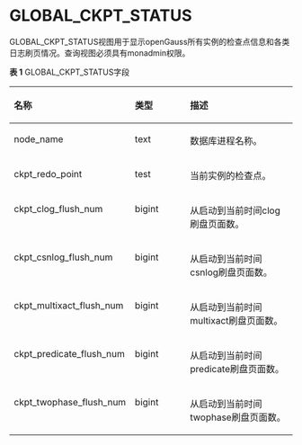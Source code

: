 # GLOBAL\_CKPT\_STATUS<a name="ZH-CN_TOPIC_0245374819"></a>

GLOBAL\_CKPT\_STATUS视图用于显示openGauss所有实例的检查点信息和各类日志刷页情况。查询视图必须具有monadmin权限。

**表 1**  GLOBAL\_CKPT\_STATUS字段

<a name="zh-cn_topic_0237122715_table421592221420"></a>
<table><thead align="left"><tr id="zh-cn_topic_0237122715_row92161022161412"><th class="cellrowborder" valign="top" width="31.433143314331435%" id="mcps1.2.4.1.1"><p id="zh-cn_topic_0237122715_p1521662211418"><a name="zh-cn_topic_0237122715_p1521662211418"></a><a name="zh-cn_topic_0237122715_p1521662211418"></a>名称</p>
</th>
<th class="cellrowborder" valign="top" width="22.7022702270227%" id="mcps1.2.4.1.2"><p id="zh-cn_topic_0237122715_p15216522161417"><a name="zh-cn_topic_0237122715_p15216522161417"></a><a name="zh-cn_topic_0237122715_p15216522161417"></a>类型</p>
</th>
<th class="cellrowborder" valign="top" width="45.86458645864587%" id="mcps1.2.4.1.3"><p id="zh-cn_topic_0237122715_p1221682216148"><a name="zh-cn_topic_0237122715_p1221682216148"></a><a name="zh-cn_topic_0237122715_p1221682216148"></a>描述</p>
</th>
</tr>
</thead>
<tbody><tr id="zh-cn_topic_0237122715_row921682241410"><td class="cellrowborder" valign="top" width="31.433143314331435%" headers="mcps1.2.4.1.1 "><p id="zh-cn_topic_0237122715_p7216722161418"><a name="zh-cn_topic_0237122715_p7216722161418"></a><a name="zh-cn_topic_0237122715_p7216722161418"></a>node_name</p>
</td>
<td class="cellrowborder" valign="top" width="22.7022702270227%" headers="mcps1.2.4.1.2 "><p id="zh-cn_topic_0237122715_p1321792214146"><a name="zh-cn_topic_0237122715_p1321792214146"></a><a name="zh-cn_topic_0237122715_p1321792214146"></a>text</p>
</td>
<td class="cellrowborder" valign="top" width="45.86458645864587%" headers="mcps1.2.4.1.3 "><p id="zh-cn_topic_0237122715_p7217192271410"><a name="zh-cn_topic_0237122715_p7217192271410"></a><a name="zh-cn_topic_0237122715_p7217192271410"></a>数据库进程名称。</p>
</td>
</tr>
<tr id="zh-cn_topic_0237122715_row1121711228149"><td class="cellrowborder" valign="top" width="31.433143314331435%" headers="mcps1.2.4.1.1 "><p id="zh-cn_topic_0237122715_p82171322161420"><a name="zh-cn_topic_0237122715_p82171322161420"></a><a name="zh-cn_topic_0237122715_p82171322161420"></a>ckpt_redo_point</p>
</td>
<td class="cellrowborder" valign="top" width="22.7022702270227%" headers="mcps1.2.4.1.2 "><p id="zh-cn_topic_0237122715_p42171622121410"><a name="zh-cn_topic_0237122715_p42171622121410"></a><a name="zh-cn_topic_0237122715_p42171622121410"></a>test</p>
</td>
<td class="cellrowborder" valign="top" width="45.86458645864587%" headers="mcps1.2.4.1.3 "><p id="zh-cn_topic_0237122715_p14217162241415"><a name="zh-cn_topic_0237122715_p14217162241415"></a><a name="zh-cn_topic_0237122715_p14217162241415"></a>当前实例的检查点。</p>
</td>
</tr>
<tr id="zh-cn_topic_0237122715_row221732231414"><td class="cellrowborder" valign="top" width="31.433143314331435%" headers="mcps1.2.4.1.1 "><p id="zh-cn_topic_0237122715_p202173229142"><a name="zh-cn_topic_0237122715_p202173229142"></a><a name="zh-cn_topic_0237122715_p202173229142"></a>ckpt_clog_flush_num</p>
</td>
<td class="cellrowborder" valign="top" width="22.7022702270227%" headers="mcps1.2.4.1.2 "><p id="zh-cn_topic_0237122715_p1621812214140"><a name="zh-cn_topic_0237122715_p1621812214140"></a><a name="zh-cn_topic_0237122715_p1621812214140"></a>bigint</p>
</td>
<td class="cellrowborder" valign="top" width="45.86458645864587%" headers="mcps1.2.4.1.3 "><p id="zh-cn_topic_0237122715_p1221842219146"><a name="zh-cn_topic_0237122715_p1221842219146"></a><a name="zh-cn_topic_0237122715_p1221842219146"></a>从启动到当前时间clog刷盘页面数。</p>
</td>
</tr>
<tr id="zh-cn_topic_0237122715_row1218182219146"><td class="cellrowborder" valign="top" width="31.433143314331435%" headers="mcps1.2.4.1.1 "><p id="zh-cn_topic_0237122715_p921862241415"><a name="zh-cn_topic_0237122715_p921862241415"></a><a name="zh-cn_topic_0237122715_p921862241415"></a>ckpt_csnlog_flush_num</p>
</td>
<td class="cellrowborder" valign="top" width="22.7022702270227%" headers="mcps1.2.4.1.2 "><p id="zh-cn_topic_0237122715_p8218122281417"><a name="zh-cn_topic_0237122715_p8218122281417"></a><a name="zh-cn_topic_0237122715_p8218122281417"></a>bigint</p>
</td>
<td class="cellrowborder" valign="top" width="45.86458645864587%" headers="mcps1.2.4.1.3 "><p id="zh-cn_topic_0237122715_p14218132213145"><a name="zh-cn_topic_0237122715_p14218132213145"></a><a name="zh-cn_topic_0237122715_p14218132213145"></a>从启动到当前时间csnlog刷盘页面数。</p>
</td>
</tr>
<tr id="zh-cn_topic_0237122715_row122181222171411"><td class="cellrowborder" valign="top" width="31.433143314331435%" headers="mcps1.2.4.1.1 "><p id="zh-cn_topic_0237122715_p142181522161410"><a name="zh-cn_topic_0237122715_p142181522161410"></a><a name="zh-cn_topic_0237122715_p142181522161410"></a>ckpt_multixact_flush_num</p>
</td>
<td class="cellrowborder" valign="top" width="22.7022702270227%" headers="mcps1.2.4.1.2 "><p id="zh-cn_topic_0237122715_p1321882291414"><a name="zh-cn_topic_0237122715_p1321882291414"></a><a name="zh-cn_topic_0237122715_p1321882291414"></a>bigint</p>
</td>
<td class="cellrowborder" valign="top" width="45.86458645864587%" headers="mcps1.2.4.1.3 "><p id="zh-cn_topic_0237122715_p521918228145"><a name="zh-cn_topic_0237122715_p521918228145"></a><a name="zh-cn_topic_0237122715_p521918228145"></a>从启动到当前时间multixact刷盘页面数。</p>
</td>
</tr>
<tr id="zh-cn_topic_0237122715_row721922281413"><td class="cellrowborder" valign="top" width="31.433143314331435%" headers="mcps1.2.4.1.1 "><p id="zh-cn_topic_0237122715_p1421992216144"><a name="zh-cn_topic_0237122715_p1421992216144"></a><a name="zh-cn_topic_0237122715_p1421992216144"></a>ckpt_predicate_flush_num</p>
</td>
<td class="cellrowborder" valign="top" width="22.7022702270227%" headers="mcps1.2.4.1.2 "><p id="zh-cn_topic_0237122715_p721952211143"><a name="zh-cn_topic_0237122715_p721952211143"></a><a name="zh-cn_topic_0237122715_p721952211143"></a>bigint</p>
</td>
<td class="cellrowborder" valign="top" width="45.86458645864587%" headers="mcps1.2.4.1.3 "><p id="zh-cn_topic_0237122715_p221911220143"><a name="zh-cn_topic_0237122715_p221911220143"></a><a name="zh-cn_topic_0237122715_p221911220143"></a>从启动到当前时间predicate刷盘页面数。</p>
</td>
</tr>
<tr id="zh-cn_topic_0237122715_row172192225148"><td class="cellrowborder" valign="top" width="31.433143314331435%" headers="mcps1.2.4.1.1 "><p id="zh-cn_topic_0237122715_p122191322141415"><a name="zh-cn_topic_0237122715_p122191322141415"></a><a name="zh-cn_topic_0237122715_p122191322141415"></a>ckpt_twophase_flush_num</p>
</td>
<td class="cellrowborder" valign="top" width="22.7022702270227%" headers="mcps1.2.4.1.2 "><p id="zh-cn_topic_0237122715_p15219182218145"><a name="zh-cn_topic_0237122715_p15219182218145"></a><a name="zh-cn_topic_0237122715_p15219182218145"></a>bigint</p>
</td>
<td class="cellrowborder" valign="top" width="45.86458645864587%" headers="mcps1.2.4.1.3 "><p id="zh-cn_topic_0237122715_p19220922111420"><a name="zh-cn_topic_0237122715_p19220922111420"></a><a name="zh-cn_topic_0237122715_p19220922111420"></a>从启动到当前时间twophase刷盘页面数。</p>
</td>
</tr>
</tbody>
</table>

